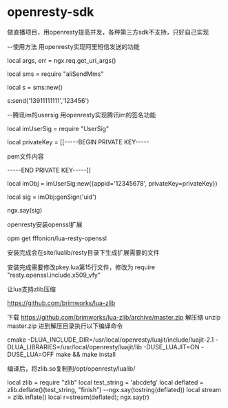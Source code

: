 # openresty-sdk
做直播项目，用openresty提高并发，各种第三方sdk不支持，只好自己实现



--使用方法 用openresty实现阿里短信发送的功能

local args, err = ngx.req.get_uri_args()


local sms = require "aliSendMms"


local s = sms:new()


s:send('13911111111','123456')



--腾讯im的usersig  用openresty实现腾讯im的签名功能


local imUserSig = require "UserSig"


local privateKey = [[-----BEGIN PRIVATE KEY-----

pem文件内容

-----END PRIVATE KEY-----]]

local imObj = imUserSig:new({appid='12345678', privateKey=privateKey})

local sig = imObj:genSign('uid')

ngx.say(sig)




openresty安装openssl扩展

opm get fffonion/lua-resty-openssl

安装完成会在site/lualib/resty目录下生成扩展需要的文件

安装完成需要修改pkey.lua第15行文件，修改为
require "resty.openssl.include.x509_vfy"


让lua支持zlib压缩

https://github.com/brimworks/lua-zlib

下载 https://github.com/brimworks/lua-zlib/archive/master.zip
解压缩 unzip master.zip
进到解压目录执行以下编译命令

cmake -DLUA_INCLUDE_DIR=/usr/local/openresty/luajit/include/luajit-2.1 -DLUA_LIBRARIES=/usr/local/openresty/luajit/lib -DUSE_LUAJIT=ON -DUSE_LUA=OFF
make && make install

编译后，将zlib.so复制到/opt/openresty/lualib/

local zlib = require "zlib"
local test_string = 'abcdefg'
local deflated = zlib.deflate()(test_string, "finish")
--ngx.say(tostring(deflated))
local stream = zlib.inflate()
local r=stream(deflated);
ngx.say(r)
